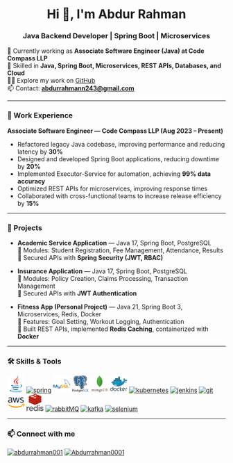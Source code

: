 <h1 align="center">Hi 👋, I'm Abdur Rahman</h1>
<h3 align="center">Java Backend Developer | Spring Boot | Microservices</h3>

🔭 Currently working as **Associate Software Engineer (Java) at Code Compass LLP**  
🌱 Skilled in **Java, Spring Boot, Microservices, REST APIs, Databases, and Cloud**  
👨‍💻 Explore my work on [GitHub](https://github.com/Abdurrahman0001)  
📫 Contact: **abdurrahmann243@gmail.com**  

---

<h3 align="left">💼 Work Experience</h3>

**Associate Software Engineer — Code Compass LLP (Aug 2023 – Present)**  
- Refactored legacy Java codebase, improving performance and reducing latency by **30%**  
- Designed and developed Spring Boot applications, reducing downtime by **20%**  
- Implemented Executor-Service for automation, achieving **99% data accuracy**  
- Optimized REST APIs for microservices, improving response times  
- Collaborated with cross-functional teams to increase release efficiency by **15%**  

---

<h3 align="left">🚀 Projects</h3>

- **Academic Service Application** — Java 17, Spring Boot, PostgreSQL  
  🔹 Modules: Student Registration, Fee Management, Attendance, Results  
  🔹 Secured APIs with **Spring Security (JWT, RBAC)**  

- **Insurance Application** — Java 17, Spring Boot, PostgreSQL  
  🔹 Modules: Policy Creation, Claims Processing, Transaction Management  
  🔹 Secured APIs with **JWT Authentication**  

- **Fitness App (Personal Project)** — Java 21, Spring Boot 3, Microservices, Redis, Docker  
  🔹 Features: Goal Setting, Workout Logging, Authentication  
  🔹 Built REST APIs, implemented **Redis Caching**, containerized with **Docker**  

---

<h3 align="left">🛠️ Skills & Tools</h3>
<p align="left"> 
<a href="https://www.java.com" target="_blank"><img src="https://raw.githubusercontent.com/devicons/devicon/master/icons/java/java-original.svg" alt="java" width="40" height="40"/></a>
<a href="https://spring.io/" target="_blank"><img src="https://www.vectorlogo.zone/logos/springio/springio-icon.svg" alt="spring" width="40" height="40"/></a>
<a href="https://www.mysql.com/" target="_blank"><img src="https://raw.githubusercontent.com/devicons/devicon/master/icons/mysql/mysql-original-wordmark.svg" alt="mysql" width="40" height="40"/></a>
<a href="https://www.postgresql.org" target="_blank"><img src="https://raw.githubusercontent.com/devicons/devicon/master/icons/postgresql/postgresql-original-wordmark.svg" alt="postgresql" width="40" height="40"/></a>
<a href="https://www.mongodb.com/" target="_blank"><img src="https://raw.githubusercontent.com/devicons/devicon/master/icons/mongodb/mongodb-original-wordmark.svg" alt="mongodb" width="40" height="40"/></a>
<a href="https://www.docker.com/" target="_blank"><img src="https://raw.githubusercontent.com/devicons/devicon/master/icons/docker/docker-original-wordmark.svg" alt="docker" width="40" height="40"/></a>
<a href="https://kubernetes.io" target="_blank"><img src="https://www.vectorlogo.zone/logos/kubernetes/kubernetes-icon.svg" alt="kubernetes" width="40" height="40"/></a>
<a href="https://www.jenkins.io" target="_blank"><img src="https://www.vectorlogo.zone/logos/jenkins/jenkins-icon.svg" alt="jenkins" width="40" height="40"/></a>
<a href="https://git-scm.com/" target="_blank"><img src="https://www.vectorlogo.zone/logos/git-scm/git-scm-icon.svg" alt="git" width="40" height="40"/></a>
<a href="https://aws.amazon.com" target="_blank"><img src="https://raw.githubusercontent.com/devicons/devicon/master/icons/amazonwebservices/amazonwebservices-original-wordmark.svg" alt="aws" width="40" height="40"/></a>
<a href="https://redis.io" target="_blank"><img src="https://raw.githubusercontent.com/devicons/devicon/master/icons/redis/redis-original-wordmark.svg" alt="redis" width="40" height="40"/></a>
<a href="https://www.rabbitmq.com" target="_blank"><img src="https://www.vectorlogo.zone/logos/rabbitmq/rabbitmq-icon.svg" alt="rabbitMQ" width="40" height="40"/></a>
<a href="https://kafka.apache.org/" target="_blank"><img src="https://www.vectorlogo.zone/logos/apache_kafka/apache_kafka-icon.svg" alt="kafka" width="40" height="40"/></a>
<a href="https://www.selenium.dev" target="_blank"><img src="https://raw.githubusercontent.com/detain/svg-logos/master/svg/selenium-logo.svg" alt="selenium" width="40" height="40"/></a>
</p>

---

<h3 align="left">📫 Connect with me</h3>
<p align="left">
<a href="https://linkedin.com/in/abdurrahman001" target="blank"><img align="center" src="https://raw.githubusercontent.com/rahuldkjain/github-profile-readme-generator/master/src/images/icons/Social/linked-in-alt.svg" alt="abdurrahman001" height="30" width="40" /></a>
<a href="https://github.com/Abdurrahman0001" target="blank"><img align="center" src="https://raw.githubusercontent.com/rahuldkjain/github-profile-readme-generator/master/src/images/icons/Social/github.svg" alt="Abdurrahman0001" height="30" width="40" /></a>
</p>
